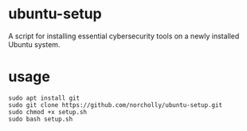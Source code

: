 # ubuntu-setup
 A script for installing essential cybersecurity tools on a newly installed Ubuntu system.

# usage

```
sudo apt install git
sudo git clone https://github.com/norcholly/ubuntu-setup.git
sudo chmod +x setup.sh
sudo bash setup.sh
```
